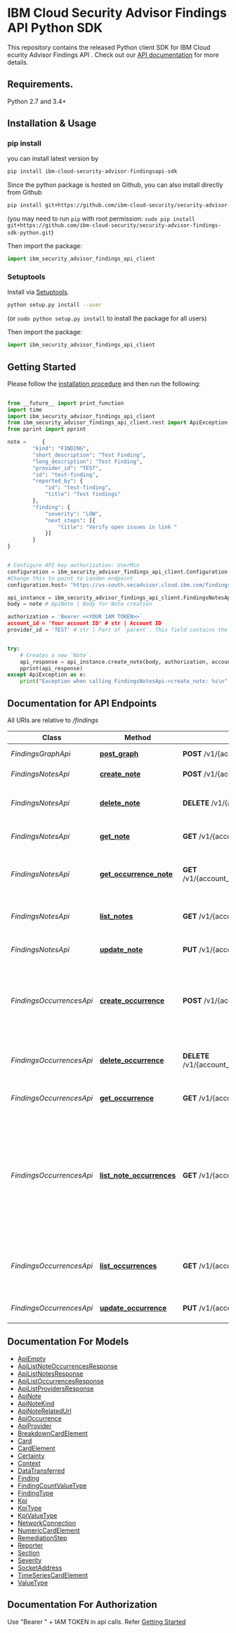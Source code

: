IBM Cloud Security Advisor Findings API Python SDK 
==================

This repository contains the released Python client SDK for IBM Cloud ecurity Advisor Findings API . Check out our [API
documentation](https://cloud.ibm.com/apidocs/security-advisor/findings) for more details.

## Requirements.

Python 2.7 and 3.4+

## Installation & Usage
### pip install

you can install latest version by

```sh
pip install ibm-cloud-security-advisor-findingsapi-sdk
```

Since the python package is hosted on Github, you can also install directly from Github

```sh
pip install git+https://github.com/ibm-cloud-security/security-advisor-findings-sdk-python.git
```
(you may need to run `pip` with root permission: `sudo pip install git+https://github.com/ibm-cloud-security/security-advisor-findings-sdk-python.git`)

Then import the package:
```python
import ibm_security_advisor_findings_api_client 
```

### Setuptools

Install via [Setuptools](http://pypi.python.org/pypi/setuptools).

```sh
python setup.py install --user
```
(or `sudo python setup.py install` to install the package for all users)

Then import the package:
```python
import ibm_security_advisor_findings_api_client
```

## Getting Started

Please follow the [installation procedure](#installation--usage) and then run the following:

```python
 
from __future__ import print_function
import time
import ibm_security_advisor_findings_api_client 
from ibm_security_advisor_findings_api_client.rest import ApiException
from pprint import pprint

note =     {
        "kind": "FINDING",
        "short_description": "Test Finding",
        "long_description": "Test Finding",
        "provider_id": "TEST",
        "id": "test-finding",
        "reported_by": {
            "id": "test-finding",
            "title": "Test findings"
        },
        "finding": {
            "severity": "LOW",
            "next_steps": [{
                "title": "Verify open issues in link "
            }]
        }
}


# Configure API key authorization: UserMin
configuration = ibm_security_advisor_findings_api_client.Configuration()
#Change this to point to London endpoint
configuration.host= "https://us-south.secadvisor.cloud.ibm.com/findings"

api_instance = ibm_security_advisor_findings_api_client.FindingsNotesApi(ibm_security_advisor_findings_api_client.ApiClient(configuration))
body = note # ApiNote | Body for Note creation

authorization = 'Bearer <<YOUR IAM TOKEN>>`
account_id = 'Your account ID' # str | Account ID
provider_id = 'TEST' # str | Part of `parent`. This field contains the provider_id for example: providers/{provider_id}


try:
    # Creates a new `Note`.
    api_response = api_instance.create_note(body, authorization, account_id, provider_id)
    pprint(api_response)
except ApiException as e:
    print("Exception when calling FindingsNotesApi->create_note: %s\n" % e)
```

## Documentation for API Endpoints

All URIs are relative to */findings*

Class | Method | HTTP request | Description
------------ | ------------- | ------------- | -------------
*FindingsGraphApi* | [**post_graph**](docs/FindingsGraphApi.md#post_graph) | **POST** /v1/{account_id}/graph | query findings
*FindingsNotesApi* | [**create_note**](docs/FindingsNotesApi.md#create_note) | **POST** /v1/{account_id}/providers/{provider_id}/notes | Creates a new &#x60;Note&#x60;.
*FindingsNotesApi* | [**delete_note**](docs/FindingsNotesApi.md#delete_note) | **DELETE** /v1/{account_id}/providers/{provider_id}/notes/{note_id} | Deletes the given &#x60;Note&#x60; from the system.
*FindingsNotesApi* | [**get_note**](docs/FindingsNotesApi.md#get_note) | **GET** /v1/{account_id}/providers/{provider_id}/notes/{note_id} | Returns the requested &#x60;Note&#x60;.
*FindingsNotesApi* | [**get_occurrence_note**](docs/FindingsNotesApi.md#get_occurrence_note) | **GET** /v1/{account_id}/providers/{provider_id}/occurrences/{occurrence_id}/note | Gets the &#x60;Note&#x60; attached to the given &#x60;Occurrence&#x60;.
*FindingsNotesApi* | [**list_notes**](docs/FindingsNotesApi.md#list_notes) | **GET** /v1/{account_id}/providers/{provider_id}/notes | Lists all &#x60;Notes&#x60; for a given provider.
*FindingsNotesApi* | [**update_note**](docs/FindingsNotesApi.md#update_note) | **PUT** /v1/{account_id}/providers/{provider_id}/notes/{note_id} | Updates an existing &#x60;Note&#x60;.
*FindingsOccurrencesApi* | [**create_occurrence**](docs/FindingsOccurrencesApi.md#create_occurrence) | **POST** /v1/{account_id}/providers/{provider_id}/occurrences | Creates a new &#x60;Occurrence&#x60;. Use this method to create &#x60;Occurrences&#x60; for a resource.
*FindingsOccurrencesApi* | [**delete_occurrence**](docs/FindingsOccurrencesApi.md#delete_occurrence) | **DELETE** /v1/{account_id}/providers/{provider_id}/occurrences/{occurrence_id} | Deletes the given &#x60;Occurrence&#x60; from the system.
*FindingsOccurrencesApi* | [**get_occurrence**](docs/FindingsOccurrencesApi.md#get_occurrence) | **GET** /v1/{account_id}/providers/{provider_id}/occurrences/{occurrence_id} | Returns the requested &#x60;Occurrence&#x60;.
*FindingsOccurrencesApi* | [**list_note_occurrences**](docs/FindingsOccurrencesApi.md#list_note_occurrences) | **GET** /v1/{account_id}/providers/{provider_id}/notes/{note_id}/occurrences | Lists &#x60;Occurrences&#x60; referencing the specified &#x60;Note&#x60;. Use this method to get all occurrences referencing your &#x60;Note&#x60; across all your customer providers.
*FindingsOccurrencesApi* | [**list_occurrences**](docs/FindingsOccurrencesApi.md#list_occurrences) | **GET** /v1/{account_id}/providers/{provider_id}/occurrences | Lists active &#x60;Occurrences&#x60; for a given provider matching the filters.
*FindingsOccurrencesApi* | [**update_occurrence**](docs/FindingsOccurrencesApi.md#update_occurrence) | **PUT** /v1/{account_id}/providers/{provider_id}/occurrences/{occurrence_id} | Updates an existing &#x60;Occurrence&#x60;.

## Documentation For Models

 - [ApiEmpty](docs/ApiEmpty.md)
 - [ApiListNoteOccurrencesResponse](docs/ApiListNoteOccurrencesResponse.md)
 - [ApiListNotesResponse](docs/ApiListNotesResponse.md)
 - [ApiListOccurrencesResponse](docs/ApiListOccurrencesResponse.md)
 - [ApiListProvidersResponse](docs/ApiListProvidersResponse.md)
 - [ApiNote](docs/ApiNote.md)
 - [ApiNoteKind](docs/ApiNoteKind.md)
 - [ApiNoteRelatedUrl](docs/ApiNoteRelatedUrl.md)
 - [ApiOccurrence](docs/ApiOccurrence.md)
 - [ApiProvider](docs/ApiProvider.md)
 - [BreakdownCardElement](docs/BreakdownCardElement.md)
 - [Card](docs/Card.md)
 - [CardElement](docs/CardElement.md)
 - [Certainty](docs/Certainty.md)
 - [Context](docs/Context.md)
 - [DataTransferred](docs/DataTransferred.md)
 - [Finding](docs/Finding.md)
 - [FindingCountValueType](docs/FindingCountValueType.md)
 - [FindingType](docs/FindingType.md)
 - [Kpi](docs/Kpi.md)
 - [KpiType](docs/KpiType.md)
 - [KpiValueType](docs/KpiValueType.md)
 - [NetworkConnection](docs/NetworkConnection.md)
 - [NumericCardElement](docs/NumericCardElement.md)
 - [RemediationStep](docs/RemediationStep.md)
 - [Reporter](docs/Reporter.md)
 - [Section](docs/Section.md)
 - [Severity](docs/Severity.md)
 - [SocketAddress](docs/SocketAddress.md)
 - [TimeSeriesCardElement](docs/TimeSeriesCardElement.md)
 - [ValueType](docs/ValueType.md)

## Documentation For Authorization

Use "Bearer " + IAM TOKEN in api calls. Refer [Getting Started](#getting-started)

